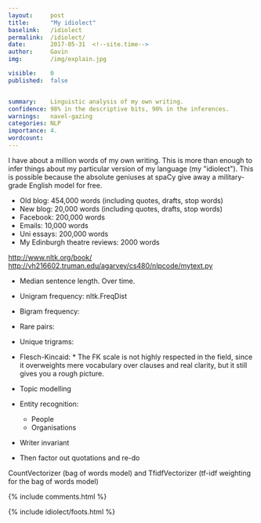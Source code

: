 ```yaml
---
layout: 	post
title:  	"My idiolect"
baselink:	/idiolect
permalink:	/idiolect/
date:   	2017-05-31  <!--site.time-->
author:		Gavin	
img:		/img/explain.jpg

visible:	0
published: 	false


summary:	Linguistic analysis of my own writing. 
confidence: 98% in the descriptive bits, 90% in the inferences.
warnings: 	navel-gazing
categories: NLP
importance: 4.
wordcount: 		
---
```



I have about a million words of my own writing. This is more than enough to infer things about my particular version of my language (my "idiolect"). This is possible because the absolute geniuses at spaCy give away a military-grade English model for free.


* Old blog: 454,000 words (including quotes, drafts, stop words)
* New blog: 20,000 words (including quotes, drafts, stop words)
* Facebook: 200,000 words
* Emails: 10,000 words
* Uni essays: 200,000 words
* My Edinburgh theatre reviews: 2000 words


http://www.nltk.org/book/
http://vh216602.truman.edu/agarvey/cs480/nlpcode/mytext.py


* Median sentence length. Over time.
* Unigram frequency: nltk.FreqDist
* Bigram frequency:
* Rare pairs:  
* Unique trigrams:
* Flesch-Kincaid: * The FK scale is not highly respected in the field, since it overweights mere vocabulary over clauses and real clarity, but it still gives you a rough picture. 

* Topic modelling
* Entity recognition: 
	- People
	- Organisations
* Writer invariant

* Then factor out quotations and re-do

CountVectorizer (bag of words model) and TfidfVectorizer (tf-idf weighting for the bag of words model)






{%  include comments.html %}


{%  include idiolect/foots.html %}

